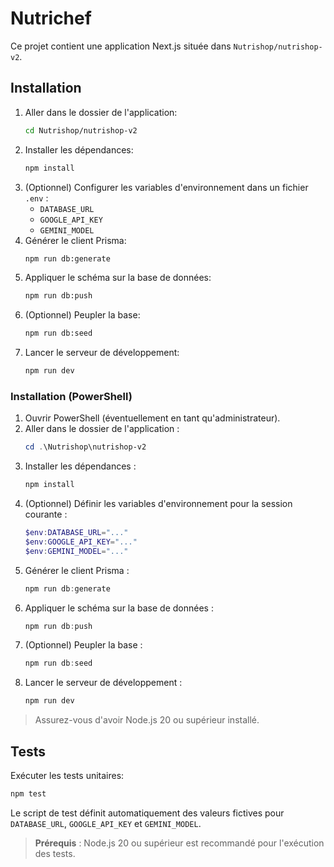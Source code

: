 # Nutrichef

Ce projet contient une application Next.js située dans `Nutrishop/nutrishop-v2`.

## Installation

1. Aller dans le dossier de l'application:
   ```bash
   cd Nutrishop/nutrishop-v2
   ```
2. Installer les dépendances:
   ```bash
   npm install
   ```
3. (Optionnel) Configurer les variables d'environnement dans un fichier `.env` :
   - `DATABASE_URL`
   - `GOOGLE_API_KEY`
   - `GEMINI_MODEL`
4. Générer le client Prisma:
   ```bash
   npm run db:generate
   ```
5. Appliquer le schéma sur la base de données:
   ```bash
   npm run db:push
   ```
6. (Optionnel) Peupler la base:
   ```bash
   npm run db:seed
   ```
7. Lancer le serveur de développement:
   ```bash
   npm run dev
   ```

### Installation (PowerShell)

1. Ouvrir PowerShell (éventuellement en tant qu'administrateur).
2. Aller dans le dossier de l'application :
   ```powershell
   cd .\Nutrishop\nutrishop-v2
   ```
3. Installer les dépendances :
   ```powershell
   npm install
   ```
4. (Optionnel) Définir les variables d'environnement pour la session courante :
   ```powershell
   $env:DATABASE_URL="..."
   $env:GOOGLE_API_KEY="..."
   $env:GEMINI_MODEL="..."
   ```
5. Générer le client Prisma :
   ```powershell
   npm run db:generate
   ```
6. Appliquer le schéma sur la base de données :
   ```powershell
   npm run db:push
   ```
7. (Optionnel) Peupler la base :
   ```powershell
   npm run db:seed
   ```
8. Lancer le serveur de développement :
   ```powershell
   npm run dev
   ```

> Assurez-vous d'avoir Node.js 20 ou supérieur installé.

## Tests

Exécuter les tests unitaires:
```bash
npm test
```

Le script de test définit automatiquement des valeurs fictives pour `DATABASE_URL`, `GOOGLE_API_KEY` et `GEMINI_MODEL`.

> **Prérequis** : Node.js 20 ou supérieur est recommandé pour l'exécution des tests.

